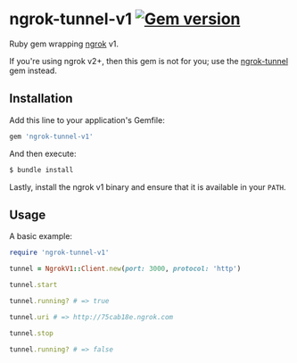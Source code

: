 # ngrok-tunnel-v1 [![Gem version](http://img.shields.io/gem/v/ngrok-tunnel-v1.svg?style=flat-square)](http://rubygems.org/gems/ngrok-tunnel-v1)

Ruby gem wrapping [ngrok](https://ngrok.com) v1.

If you're using ngrok v2+, then this gem is not for you; use the [ngrok-tunnel](https://github.com/bogdanovich/ngrok-tunnel) gem instead.

## Installation

Add this line to your application's Gemfile:

```ruby
gem 'ngrok-tunnel-v1'
```

And then execute:

```bash
$ bundle install
```

Lastly, install the ngrok v1 binary and ensure that it is available in your `PATH`.

## Usage

A basic example:

```ruby
require 'ngrok-tunnel-v1'

tunnel = NgrokV1::Client.new(port: 3000, protocol: 'http')

tunnel.start

tunnel.running? # => true

tunnel.uri # => http://75cab18e.ngrok.com

tunnel.stop

tunnel.running? # => false
```
